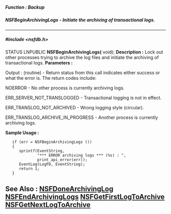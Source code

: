 ##### Function : Backup
##### NSFBeginArchivingLogs - Initiate the archiving of transactional logs.
---
##### #include <nsfdb.h>
STATUS LNPUBLIC **NSFBeginArchivingLogs(**
void);
**Description :**
Lock out other processes trying to archive the log files and initiate the 
archiving of transactional logs.
**Parameters :**

Output :
(routine)  -  Return status from this call indicates either success or what the error is. The return codes include:

NOERROR - No other process is currently archiving logs.

ERR_SERVER_NOT_TRANSLOGGED - Transactional logging is not in effect.

ERR_TRANSLOG_NOT_ARCHIVED - Wrong logging style (circular).

ERR_TRANSLOG_ARCHIVE_IN_PROGRESS - Another process is currently archiving logs.


**Sample Usage :**
```
   if (err = NSFBeginArchivingLogs ())
   {
      sprintf(EventString,
              "*** ERROR archiving logs *** (%s) : ",
              print_api_error(err));
      EventLog(LogFD, EventString);
      return 1;
   }

```
**See Also :**
[NSFDoneArchivingLog](D:/md_files/NSFDoneArchivingLog.md)
[NSFEndArchivingLogs](D:/md_files/NSFEndArchivingLogs.md)
[NSFGetFirstLogToArchive](D:/md_files/NSFGetFirstLogToArchive.md)
[NSFGetNextLogToArchive](D:/md_files/NSFGetNextLogToArchive.md)
---
